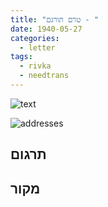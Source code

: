 ```yaml
---
title: "טרם תורגם - "
date: 1940-05-27
categories:
  - letter
tags:
  - rivka
  - needtrans
---
```


![text](/pupko-papers/assets/images/1940-05-29-content.jpg)

![addresses](/pupko-papers/assets/images/1940-05-29-addresses.jpg)

## תרגום


## מקור
